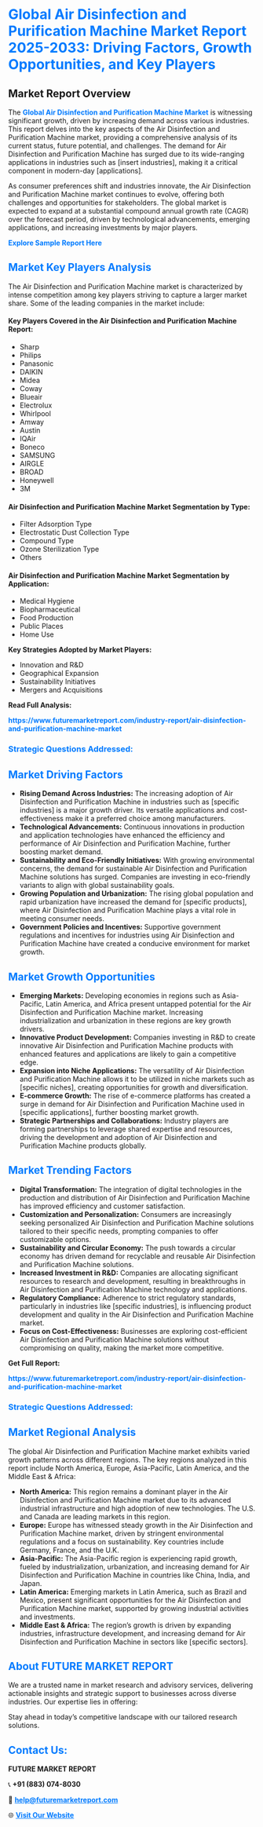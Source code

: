 <h1 style="color: #007BFF;">Global Air Disinfection and Purification Machine Market Report 2025-2033: Driving Factors, Growth Opportunities, and Key Players</h1>

<section id="overview">
<h2>Market Report Overview</h2>
<p>The <a href="https://www.futuremarketreport.com/industry-report/air-disinfection-and-purification-machine-market" style="color: #007BFF; text-decoration: none;"><strong>Global Air Disinfection and Purification Machine Market</strong></a> is witnessing significant growth, driven by increasing demand across various industries. This report delves into the key aspects of the Air Disinfection and Purification Machine market, providing a comprehensive analysis of its current status, future potential, and challenges. The demand for Air Disinfection and Purification Machine has surged due to its wide-ranging applications in industries such as [insert industries], making it a critical component in modern-day [applications].</p>
<p>As consumer preferences shift and industries innovate, the Air Disinfection and Purification Machine market continues to evolve, offering both challenges and opportunities for stakeholders. The global market is expected to expand at a substantial compound annual growth rate (CAGR) over the forecast period, driven by technological advancements, emerging applications, and increasing investments by major players.</p>
</section>

<section id="overview">
<p><a href="https://www.futuremarketreport.com/request-sample/reportId=55381" style="color: #007BFF; text-decoration: none;"><strong>Explore Sample Report Here</strong></a></p>
</section>

<section id="key-players">
<h2 style="color: #007BFF;">Market Key Players Analysis</h2>
<p>The Air Disinfection and Purification Machine market is characterized by intense competition among key players striving to capture a larger market share. Some of the leading companies in the market include:</p>
<h4>Key Players Covered in the Air Disinfection and Purification Machine Report:</h4>
<ul><li>Sharp</li><li>Philips</li><li>Panasonic</li><li>DAIKIN</li><li>Midea</li><li>Coway</li><li>Blueair</li><li>Electrolux</li><li>Whirlpool</li><li>Amway</li><li>Austin</li><li>IQAir</li><li>Boneco</li><li>SAMSUNG</li><li>AIRGLE</li><li>BROAD</li><li>Honeywell</li><li>3M</li></ul>
<h4>Air Disinfection and Purification Machine Market Segmentation by Type:</h4>
<ul><li>Filter Adsorption Type</li><li>Electrostatic Dust Collection Type</li><li>Compound Type</li><li>Ozone Sterilization Type</li><li>Others</li></ul>

<h4>Air Disinfection and Purification Machine Market Segmentation by Application:</h4>
<ul><li>Medical Hygiene</li><li>Biopharmaceutical</li><li>Food Production</li><li>Public Places</li><li>Home Use</li></ul>
<p><strong>Key Strategies Adopted by Market Players:</strong></p>
<ul>
<li>Innovation and R&D</li>
<li>Geographical Expansion</li>
<li>Sustainability Initiatives</li>
<li>Mergers and Acquisitions</li>
</ul>
</section>

<section>
<p><strong>Read Full Analysis: </strong></p><a href="https://www.futuremarketreport.com/industry-report/air-disinfection-and-purification-machine-market" style="color: #007BFF; text-decoration: none;"><strong>https://www.futuremarketreport.com/industry-report/air-disinfection-and-purification-machine-market</strong></a>
<h3 style="color: #007BFF;">Strategic Questions Addressed:</h3>
</section>

<section id="driving-factors">
<h2 style="color: #007BFF;">Market Driving Factors</h2>
<ul>
<li><strong>Rising Demand Across Industries:</strong> The increasing adoption of Air Disinfection and Purification Machine in industries such as [specific industries] is a major growth driver. Its versatile applications and cost-effectiveness make it a preferred choice among manufacturers.</li>
<li><strong>Technological Advancements:</strong> Continuous innovations in production and application technologies have enhanced the efficiency and performance of Air Disinfection and Purification Machine, further boosting market demand.</li>
<li><strong>Sustainability and Eco-Friendly Initiatives:</strong> With growing environmental concerns, the demand for sustainable Air Disinfection and Purification Machine solutions has surged. Companies are investing in eco-friendly variants to align with global sustainability goals.</li>
<li><strong>Growing Population and Urbanization:</strong> The rising global population and rapid urbanization have increased the demand for [specific products], where Air Disinfection and Purification Machine plays a vital role in meeting consumer needs.</li>
<li><strong>Government Policies and Incentives:</strong> Supportive government regulations and incentives for industries using Air Disinfection and Purification Machine have created a conducive environment for market growth.</li>
</ul>
</section>

<section id="growth-opportunities">
<h2 style="color: #007BFF;">Market Growth Opportunities</h2>
<ul>
<li><strong>Emerging Markets:</strong> Developing economies in regions such as Asia-Pacific, Latin America, and Africa present untapped potential for the Air Disinfection and Purification Machine market. Increasing industrialization and urbanization in these regions are key growth drivers.</li>
<li><strong>Innovative Product Development:</strong> Companies investing in R&D to create innovative Air Disinfection and Purification Machine products with enhanced features and applications are likely to gain a competitive edge.</li>
<li><strong>Expansion into Niche Applications:</strong> The versatility of Air Disinfection and Purification Machine allows it to be utilized in niche markets such as [specific niches], creating opportunities for growth and diversification.</li>
<li><strong>E-commerce Growth:</strong> The rise of e-commerce platforms has created a surge in demand for Air Disinfection and Purification Machine used in [specific applications], further boosting market growth.</li>
<li><strong>Strategic Partnerships and Collaborations:</strong> Industry players are forming partnerships to leverage shared expertise and resources, driving the development and adoption of Air Disinfection and Purification Machine products globally.</li>
</ul>
</section>

<section id="trending-factors">
<h2 style="color: #007BFF;">Market Trending Factors</h2>
<ul>
<li><strong>Digital Transformation:</strong> The integration of digital technologies in the production and distribution of Air Disinfection and Purification Machine has improved efficiency and customer satisfaction.</li>
<li><strong>Customization and Personalization:</strong> Consumers are increasingly seeking personalized Air Disinfection and Purification Machine solutions tailored to their specific needs, prompting companies to offer customizable options.</li>
<li><strong>Sustainability and Circular Economy:</strong> The push towards a circular economy has driven demand for recyclable and reusable Air Disinfection and Purification Machine solutions.</li>
<li><strong>Increased Investment in R&D:</strong> Companies are allocating significant resources to research and development, resulting in breakthroughs in Air Disinfection and Purification Machine technology and applications.</li>
<li><strong>Regulatory Compliance:</strong> Adherence to strict regulatory standards, particularly in industries like [specific industries], is influencing product development and quality in the Air Disinfection and Purification Machine market.</li>
<li><strong>Focus on Cost-Effectiveness:</strong> Businesses are exploring cost-efficient Air Disinfection and Purification Machine solutions without compromising on quality, making the market more competitive.</li>
</ul>
</section>

<section>
<p><strong>Get Full Report: </strong></p><a href="https://www.futuremarketreport.com/industry-report/air-disinfection-and-purification-machine-market" style="color: #007BFF; text-decoration: none;"><strong>https://www.futuremarketreport.com/industry-report/air-disinfection-and-purification-machine-market</strong></a>
<h3 style="color: #007BFF;">Strategic Questions Addressed:</h3>
</section>


<section id="regional-analysis">
<h2 style="color: #007BFF;">Market Regional Analysis</h2>
<p>The global Air Disinfection and Purification Machine market exhibits varied growth patterns across different regions. The key regions analyzed in this report include North America, Europe, Asia-Pacific, Latin America, and the Middle East & Africa:</p>
<ul>
<li><strong>North America:</strong> This region remains a dominant player in the Air Disinfection and Purification Machine market due to its advanced industrial infrastructure and high adoption of new technologies. The U.S. and Canada are leading markets in this region.</li>
<li><strong>Europe:</strong> Europe has witnessed steady growth in the Air Disinfection and Purification Machine market, driven by stringent environmental regulations and a focus on sustainability. Key countries include Germany, France, and the U.K.</li>
<li><strong>Asia-Pacific:</strong> The Asia-Pacific region is experiencing rapid growth, fueled by industrialization, urbanization, and increasing demand for Air Disinfection and Purification Machine in countries like China, India, and Japan.</li>
<li><strong>Latin America:</strong> Emerging markets in Latin America, such as Brazil and Mexico, present significant opportunities for the Air Disinfection and Purification Machine market, supported by growing industrial activities and investments.</li>
<li><strong>Middle East & Africa:</strong> The region’s growth is driven by expanding industries, infrastructure development, and increasing demand for Air Disinfection and Purification Machine in sectors like [specific sectors].</li>
</ul>
</section>

<footer>
<h2 style="color: #007BFF;">About FUTURE MARKET REPORT</h2>
<p>We are a trusted name in market research and advisory services, delivering actionable insights and strategic support to businesses across diverse industries. Our expertise lies in offering:</p>

<p>Stay ahead in today’s competitive landscape with our tailored research solutions.</p>

<h2 style="color: #007BFF;">Contact Us:</h2>
<p><strong>FUTURE MARKET REPORT</strong></p>
<p>📞 <strong>+91 (883) 074-8030</strong></p>
<p>📧 <strong><a href="mailto:help@futuremarketreport.com" style="color: #007BFF;">help@futuremarketreport.com</a></strong></p>
<p>🌐 <strong><a href="https://www.futuremarketreport.com/" style="color: #007BFF;">Visit Our Website</a></strong></p>
</footer>